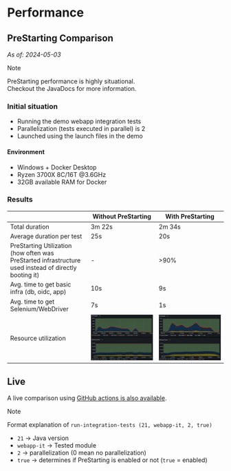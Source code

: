 # Performance

## PreStarting Comparison
_As of: 2024-05-03_

> [!NOTE]
> PreStarting performance is highly situational.<br/>
> Checkout the JavaDocs for more information.

### Initial situation

* Running the demo webapp integration tests
* Parallelization (tests executed in parallel) is 2
* Launched using the launch files in the demo

#### Environment
* Windows + Docker Desktop
* Ryzen 3700X 8C/16T @3.6GHz
* 32GB available RAM for Docker

### Results

| | Without PreStarting | With PreStarting |
| --- | --- | --- |
| Total duration | 3m 22s | 2m 34s | 
| Average duration per test | 25s | 20s |
| PreStarting Utilization<br/>(how often was PreStarted infrastructure used instead of directly booting it) | - | >90% |
| Avg. time to get basic infra (db, oidc, app) | 10s | 9s |
| Avg. time to get Selenium/WebDriver | 7s | 1s |
| Resource utilization | ![graphic](./assets/PERF-WEBAPP-DEMO_P2.png) | ![graphic](./assets/PERF-WEBAPP-DEMO_P2_PRESTART.png) |

## Live 

A live comparison using [GitHub actions is also available](https://github.com/xdev-software/tci-base/actions/workflows/run-integration-tests.yml).

> [!NOTE]
> Format explanation of ``run-integration-tests (21, webapp-it, 2, true)``
> * ``21`` → Java version
> * ``webapp-it`` → Tested module
> * ``2`` → parallelization (0 mean no parallelization)
> * ``true`` → determines if PreStarting is enabled or not (``true`` = enabled) 
